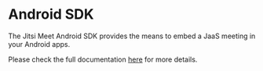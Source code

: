 # Android SDK

The Jitsi Meet Android SDK provides the means to embed a JaaS meeting in your Android apps.  

Please check the full documentation [here](https://jitsi.github.io/handbook/docs/dev-guide/dev-guide-android-sdk) for more details.
